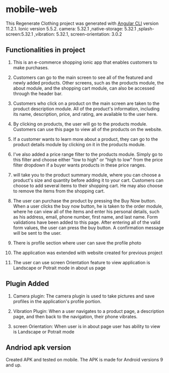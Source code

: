 # mobile-web

This Regenerate Clothing project was generated with [Angular CLI](https://github.com/angular/angular-cli) version 11.2.1. Ionic version 5.5.2. camera: 5.32.1 ,native-storage: 5.32.1 ,splash-screen:5.32.1 ,vibration: 5.32.1, screen-orientation: 3.0.2


## Functionalities in project

1. This is an e-commerce shopping ionic app that enables customers to make purchases.

2. Customers can go to the main screen to see all of the featured and newly added products. Other screens, such as the products module, the about module, and the shopping cart module, can also be accessed through the header bar.

3. Customers who click on a product on the main screen are taken to the product description module. All of the product's information, including its name, description, price, and rating, are available to the user here.

4. By clicking on products, the user will go to the products module. Customers can use this page to view all of the products on the website.

5. If a customer wants to learn more about a product, they can go to the product details module by clicking on it in the products module.

6. I've also added a price range filter to the products module. Simply go to this filter and choose either "low to high" or "high to low" from the price filter dropdown if a buyer wants products in these price ranges.


8. will take you to the product summary module, where you can choose a product's size and quantity before adding it to your cart. Customers can choose to add several items to their shopping cart. He may also choose to remove the items from the shopping cart.

9. The user can purchase the product by pressing the Buy Now button. When a user clicks the buy now button, he is taken to the order module, where he can view all of the items and enter his personal details, such as his address, email, phone number, first name, and last name.
Form validations have been added to this page. After entering all of the valid form values, the user can press the buy button. A confirmation message will be sent to the user.

10. There is profile section where user can save the profile photo

11. The application was extended with website created for previous project

12. The user can use screen Orientation feature to view application is Landscape or Potrait mode in about us page


## Plugin Added 

1. Camera plugin: The camera plugin is used to take pictures and save profiles in the application's profile portion.

2. Vibration Plugin: When a user navigates to a product page, a description page, and then back to the navigation, their phone vibrates.

3. screen Orientation:  When user is in about page user has ability to view is Landscape or Potrait mode

## Andriod apk version

Created APK and tested on mobile. The APK is made for Android versions 9 and up.



